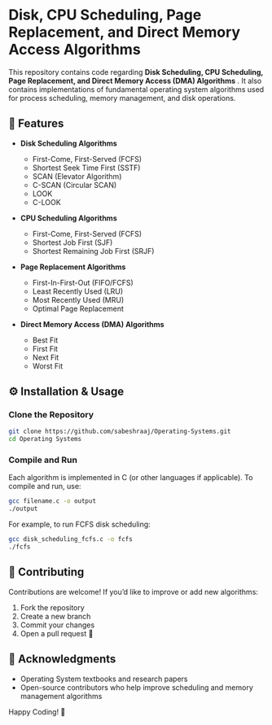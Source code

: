 # Disk, CPU Scheduling, Page Replacement, and Direct Memory Access Algorithms

This repository contains code regarding **Disk Scheduling, CPU Scheduling, Page Replacement, and Direct Memory Access (DMA) Algorithms** . It also contains implementations of fundamental operating system algorithms used for process scheduling, memory management, and disk operations.

## 📌 Features

- **Disk Scheduling Algorithms**
  - First-Come, First-Served (FCFS)
  - Shortest Seek Time First (SSTF)
  - SCAN (Elevator Algorithm)
  - C-SCAN (Circular SCAN)
  - LOOK
  - C-LOOK

- **CPU Scheduling Algorithms**
  - First-Come, First-Served (FCFS)
  - Shortest Job First (SJF)
  - Shortest Remaining Job First (SRJF)

- **Page Replacement Algorithms**
  - First-In-First-Out (FIFO/FCFS)
  - Least Recently Used (LRU)
  - Most Recently Used (MRU)
  - Optimal Page Replacement

- **Direct Memory Access (DMA) Algorithms**
  - Best Fit
  - First Fit
  - Next Fit
  - Worst Fit

## ⚙️ Installation & Usage

### Clone the Repository
```bash
git clone https://github.com/sabeshraaj/Operating-Systems.git
cd Operating Systems
```

### Compile and Run
Each algorithm is implemented in C (or other languages if applicable). To compile and run, use:

```bash
gcc filename.c -o output
./output
```

For example, to run FCFS disk scheduling:
```bash
gcc disk_scheduling_fcfs.c -o fcfs
./fcfs
```

## 📝 Contributing
Contributions are welcome! If you’d like to improve or add new algorithms:
1. Fork the repository
2. Create a new branch
3. Commit your changes
4. Open a pull request 🚀

## 🤝 Acknowledgments
- Operating System textbooks and research papers
- Open-source contributors who help improve scheduling and memory management algorithms

Happy Coding! 🎯

